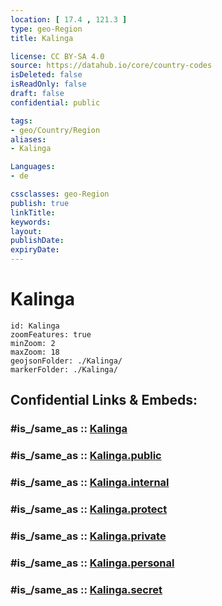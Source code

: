 ```yaml
---
location: [ 17.4 , 121.3 ] 
type: geo-Region
title: Kalinga

license: CC BY-SA 4.0
source: https://datahub.io/core/country-codes
isDeleted: false
isReadOnly: false
draft: false
confidential: public

tags:
- geo/Country/Region
aliases:
- Kalinga

Languages:
- de

cssclasses: geo-Region
publish: true
linkTitle: 
keywords: 
layout: 
publishDate: 
expiryDate: 
---
```


# Kalinga

```leaflet
id: Kalinga
zoomFeatures: true 
minZoom: 2 
maxZoom: 18
geojsonFolder: ./Kalinga/
markerFolder: ./Kalinga/
```


## Confidential Links & Embeds: 

### #is_/same_as :: [Kalinga](/_Standards/Earth/Continent/Asia/Asia~South~East/Malay_Archipelago/Philippines/Regions~Philippines/Kalinga.md) 

### #is_/same_as :: [Kalinga.public](/_public/Earth/Continent/Asia/Asia~South~East/Malay_Archipelago/Philippines/Regions~Philippines/Kalinga.public.md) 

### #is_/same_as :: [Kalinga.internal](/_internal/Earth/Continent/Asia/Asia~South~East/Malay_Archipelago/Philippines/Regions~Philippines/Kalinga.internal.md) 

### #is_/same_as :: [Kalinga.protect](/_protect/Earth/Continent/Asia/Asia~South~East/Malay_Archipelago/Philippines/Regions~Philippines/Kalinga.protect.md) 

### #is_/same_as :: [Kalinga.private](/_private/Earth/Continent/Asia/Asia~South~East/Malay_Archipelago/Philippines/Regions~Philippines/Kalinga.private.md) 

### #is_/same_as :: [Kalinga.personal](/_personal/Earth/Continent/Asia/Asia~South~East/Malay_Archipelago/Philippines/Regions~Philippines/Kalinga.personal.md) 

### #is_/same_as :: [Kalinga.secret](/_secret/Earth/Continent/Asia/Asia~South~East/Malay_Archipelago/Philippines/Regions~Philippines/Kalinga.secret.md)

